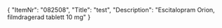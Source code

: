 {
  "ItemNr": "082508",
  "Title": "test",
  "Description": "Escitalopram Orion, filmdragerad tablett 10 mg"
}